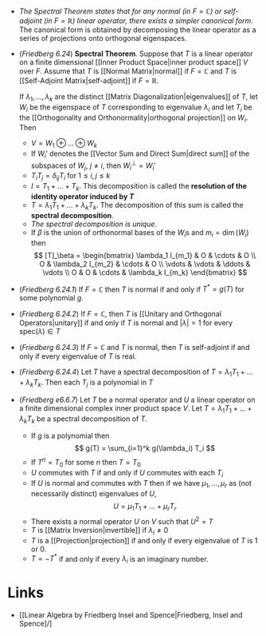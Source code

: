 * *The Spectral Theorem states that for any normal (in $F=\mathbb{C}$) or self-adjoint (in $F=\mathbb{R}$) linear operator, there exists a simpler canonical form*. The canonical form is obtained by decomposing the linear operator as a series of projections onto orthogonal eigenspaces. 

* (*Friedberg 6.24*) **Spectral Theorem**. Suppose that $T$ is a linear operator on a finite dimensional [[Inner Product Space|inner product space]] $V$ over $F$. Assume that $T$ is [[Normal Matrix|normal]] if $F=\mathbb{C}$ and $T$ is [[Self-Adjoint Matrix|self-adjoint]] if $F=\mathbb{R}$. 
  
  If $\lambda_1,\dots,\lambda_k$ are the distinct [[Matrix Diagonalization|eigenvalues]] of $T$, let $W_i$ be the eigenspace of $T$ corresponding to eigenvalue $\lambda_i$  and let $T_i$ be the [[Orthogonality and Orthonormality|orthogonal projection]] on $W_i$. Then 
	* $V= W_1\oplus \dots \oplus W_k$
	* If $W_i'$ denotes the [[Vector Sum and Direct Sum|direct sum]] of the subspaces of $W_j$, $j\ne i$, then $W_i^\perp = W_i'$ 
	* $T_iT_j = \delta_{ij}T_i$ for $1\le i,j\le k$
	* $I=T_1 + \dots + T_k$. This decomposition is called the **resolution of the identity operator induced by $T$**
	* $T=\lambda_1 T_1 + \dots + \lambda_k T_k$.  The decomposition of this sum is called the **spectral decomposition**. 
	* *The spectral decomposition is unique*.
	* If $\beta$ is the union of orthonormal bases of the $W_i$s and $m_i=\dim(W_i)$ then
	  $$
	  [T]_\beta = 
	  \begin{bmatrix}
	  \lambda_1 I_{m_1} & O & \cdots & O \\
	  O  & \lambda_2 I_{m_2} & \cdots & O \\
	  \vdots & \vdots & \ddots & \vdots \\
	  O & O & \cdots & \lambda_k I_{m_k}
	  \end{bmatrix}
	  $$
* (*Friedberg 6.24.1*) If $F=\mathbb{C}$ then $T$ is normal if and only if $T^\ast = g(T)$ for some polynomial $g$. 
* (*Friedberg 6.24.2*) If $F=\mathbb{C}$, then $T$ is [[Unitary and Orthogonal Operators|unitary]] if and only if $T$ is normal and $|\lambda|=1$ for every $\text{spec}(\lambda) \in T$
* (*Friedberg 6.24.3*) If $F=\mathbb{C}$ and $T$ is normal, then $T$ is self-adjoint if and only if every eigenvalue of $T$ is real.
* (*Friedberg 6.24.4*) Let $T$ have a spectral decomposition of $T=\lambda_1T_1 + \dots + \lambda_k T_k$. Then each $T_j$ is a polynomial in $T$
* (*Friedberg e6.6.7*) Let $T$ be a normal operator and $U$ a linear operator on a finite dimensional complex inner product space $V$. Let $T=\lambda_1 T_1 + \dots + \lambda_k T_k$ be a spectral decomposition of $T$.
	* If $g$ is a polynomial then 
	  $$
	  g(T) = \sum_{i=1}^k g(\lambda_i) T_i
	  $$
	* If $T^n = T_0$ for some $n$ then $T=T_0$
	* $U$ commutes with $T$ if and only if $U$ commutes with each $T_i$
	* If $U$ is normal and commutes with $T$ then if we have $\mu_1,\dots,\mu_r$ as (not necessarily distinct) eigenvalues of $U$, 
	  $$
	  U =\mu_1 T_1 + \dots + \mu_r T_r
	  $$
	* There exists a normal operator $U$ on $V$ such that $U^2 = T$
	* $T$ is [[Matrix Inversion|invertible]] if $\lambda_i\ne 0$ 
	* $T$ is a [[Projection|projection]] if and only if every eigenvalue of $T$ is $1$ or $0$.
	* $T=-T^\ast$ if and only if every $\lambda_i$ is an imaginary number. 

# Links
* [[Linear Algebra by Friedberg Insel and Spence|Friedberg, Insel and Spence]/]